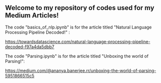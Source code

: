 ## Welcome to my repository of codes used for my Medium Articles!

The code "basics_of_nlp.ipynb" is for the article titled "Natural Language Processing Pipeline Decoded!" :

https://towardsdatascience.com/natural-language-processing-pipeline-decoded-f97a4da5dbb7

The code "Parsing.ipynb" is for the article titled "Unboxing the world of Parsing!":

https://medium.com/@ananya.banerjee.rr/unboxing-the-world-of-parsing-5951866515c5
